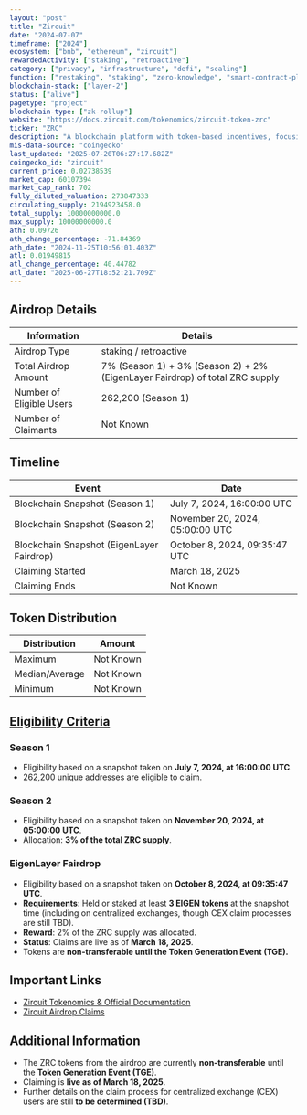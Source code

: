 ```yaml
---
layout: "post"
title: "Zircuit"
date: "2024-07-07"
timeframe: ["2024"]
ecosystem: ["bnb", "ethereum", "zircuit"]
rewardedActivity: ["staking", "retroactive"]
category: ["privacy", "infrastructure", "defi", "scaling"]
function: ["restaking", "staking", "zero-knowledge", "smart-contract-platform"]
blockchain-stack: ["layer-2"]
status: ["alive"]
pagetype: "project"
blockchain-type: ["zk-rollup"]
website: "https://docs.zircuit.com/tokenomics/zircuit-token-zrc"
ticker: "ZRC"
description: "A blockchain platform with token-based incentives, focusing on EigenLayer staking and decentralized security."
mis-data-source: "coingecko"
last_updated: "2025-07-20T06:27:17.682Z"
coingecko_id: "zircuit"
current_price: 0.02738539
market_cap: 60107394
market_cap_rank: 702
fully_diluted_valuation: 273847333
circulating_supply: 2194923458.0
total_supply: 10000000000.0
max_supply: 10000000000.0
ath: 0.09726
ath_change_percentage: -71.84369
ath_date: "2024-11-25T10:56:01.403Z"
atl: 0.01949815
atl_change_percentage: 40.44782
atl_date: "2025-06-27T18:52:21.709Z"
---
```


## Airdrop Details

| Information              | Details                                                                      |
| ------------------------ | ---------------------------------------------------------------------------- |
| Airdrop Type             | staking / retroactive                                                        |
| Total Airdrop Amount     | 7% (Season 1) + 3% (Season 2) + 2% (EigenLayer Fairdrop) of total ZRC supply |
| Number of Eligible Users | 262,200 (Season 1)                                                           |
| Number of Claimants      | Not Known                                                                    |

## Timeline

| Event                                     | Date                            |
| ----------------------------------------- | ------------------------------- |
| Blockchain Snapshot (Season 1)            | July 7, 2024, 16:00:00 UTC      |
| Blockchain Snapshot (Season 2)            | November 20, 2024, 05:00:00 UTC |
| Blockchain Snapshot (EigenLayer Fairdrop) | October 8, 2024, 09:35:47 UTC   |
| Claiming Started                          | March 18, 2025                  |
| Claiming Ends                             | Not Known                       |

## Token Distribution

| Distribution   | Amount    |
| -------------- | --------- |
| Maximum        | Not Known |
| Median/Average | Not Known |
| Minimum        | Not Known |

## [Eligibility Criteria](https://docs.zircuit.com/tokenomics/zircuit-token-zrc)

### **Season 1**

- Eligibility based on a snapshot taken on **July 7, 2024, at 16:00:00 UTC**.
- 262,200 unique addresses are eligible to claim.

### **Season 2**

- Eligibility based on a snapshot taken on **November 20, 2024, at 05:00:00 UTC**.
- Allocation: **3% of the total ZRC supply**.

### **EigenLayer Fairdrop**

- Eligibility based on a snapshot taken on **October 8, 2024, at 09:35:47 UTC**.
- **Requirements**: Held or staked at least **3 EIGEN tokens** at the snapshot time (including on centralized exchanges, though CEX claim processes are still TBD).
- **Reward**: 2% of the ZRC supply was allocated.
- **Status**: Claims are live as of **March 18, 2025**.
- Tokens are **non-transferable until the Token Generation Event (TGE).**

## Important Links

- [Zircuit Tokenomics & Official Documentation](https://docs.zircuit.com/tokenomics/zircuit-token-zrc)
- [Zircuit Airdrop Claims](https://claim.zircuit.com)

## Additional Information

- The ZRC tokens from the airdrop are currently **non-transferable** until the **Token Generation Event (TGE)**.
- Claiming is **live as of March 18, 2025**.
- Further details on the claim process for centralized exchange (CEX) users are still **to be determined (TBD)**.